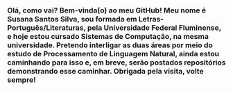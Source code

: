 ### Olá, como vai? Bem-vinda(o) ao meu GitHub! Meu nome é Susana Santos Silva, sou formada em Letras-Português/Literaturas, pela Universidade Federal Fluminense, e hoje estou cursado Sistemas de Computação, na mesma universidade. Pretendo interligar as duas áreas por meio do estudo de Processamento de Linguagem Natural, ainda estou caminhando para isso e, em breve, serão postados repositórios demonstrando esse caminhar. Obrigada pela visita, volte sempre!


<!--
**susanasilva95/susanasilva95** is a ✨ _special_ ✨ repository because its `README.md` (this file) appears on your GitHub profile.

Here are some ideas to get you started:

- 🔭 I’m currently working on ...
- 🌱 I’m currently learning ...
- 👯 I’m looking to collaborate on ...
- 🤔 I’m looking for help with ...
- 💬 Ask me about ...
- 📫 How to reach me: ...
- 😄 Pronouns: ...
- ⚡ Fun fact: ...
-->
